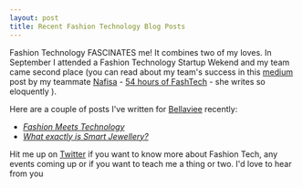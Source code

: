 ```yaml
---
layout: post
title: Recent Fashion Technology Blog Posts
---
```

Fashion Technology FASCINATES me! It combines two of my loves. In September I attended a Fashion Technology Startup Wekend and my team came second place (you can read about my team's success in this [medium](https://medium.com) post by my teammate [Nafisa](https://twitter.com/Nafisa_B_) - [54 hours of FashTech](https://medium.com/@Nafisa_B/54-hours-of-fashtech-28a98b7f8cd0) - she writes so eloquently <i class="fa fa-heart"></i>).

Here are a couple of posts I've written for [Bellaviee](http://www.bellaviee.com) recently:


- *[Fashion Meets Technology](http://www.bellaviee.com/style/fashion-meet-technology/)*
- *[What exactly is Smart Jewellery?](http://www.bellaviee.com/style/what-exactly-is-smart-jewellery/)*


Hit me up on [Twitter](https://twitter.com/tanya_powell) if you want to know more about Fashion Tech, any events coming up or if you want to teach me a thing or two. I'd love to hear from you
